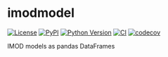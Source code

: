# imodmodel

[![License](https://img.shields.io/pypi/l/imodmodel.svg?color=green)](https://github.com/alisterburt/imodmodel/raw/main/LICENSE)
[![PyPI](https://img.shields.io/pypi/v/imodmodel.svg?color=green)](https://pypi.org/project/imodmodel)
[![Python Version](https://img.shields.io/pypi/pyversions/imodmodel.svg?color=green)](https://python.org)
[![CI](https://github.com/alisterburt/imodmodel/actions/workflows/ci.yml/badge.svg)](https://github.com/alisterburt/imodmodel/actions/workflows/ci.yml)
[![codecov](https://codecov.io/gh/alisterburt/imodmodel/branch/main/graph/badge.svg)](https://codecov.io/gh/alisterburt/imodmodel)

IMOD models as pandas DataFrames
